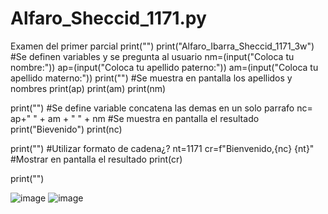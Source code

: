 # Alfaro_Sheccid_1171.py
Examen del primer parcial
print("")
print("Alfaro_Ibarra_Sheccid_1171_3w")
#Se definen variables y se pregunta al usuario
nm=(input("Coloca tu nombre:"))
ap=(input("Coloca tu apellido paterno:"))
am=(input("Coloca tu apellido materno:"))
print("")
#Se muestra en pantalla los apellidos y nombres
print(ap)
print(am)
print(nm)

print("")
#Se define variable concatena las demas en un solo parrafo
nc= ap+" "  + am + " " + nm
#Se muestra en pantalla el resultado
print("Bievenido")
print(nc)

print("")
#Utilizar formato de cadena¿?
nt=1171
cr=f"Bienvenido,{nc} {nt}"
#Mostrar en pantalla el resultado
print(cr)

print("")

![image](https://github.com/user-attachments/assets/efeb89a9-f981-45a6-a82e-c431b476aa88)
![image](https://github.com/user-attachments/assets/66ab53fe-b986-47a6-b980-8e7a4a3f3236)
